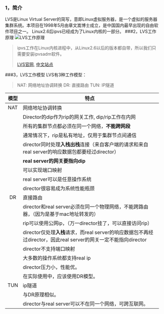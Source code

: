### 1，简介
LVS是Linux Virtual Server的简写，意即Linux虚拟服务器，是一个虚拟的服务器集群系统。本项目在1998年5月由章文嵩博士成立，是中国国内最早出现的自由软件项目之一。
Linux2.6后ipvs已经成为了Linux内核的一部分。
###2，LVS工作原理
![LVS工作原理](http://ww2.sinaimg.cn/large/6403b6a7jw1eoymzdbr9qj20g206dq32.jpg)

> ipvs工作在Linux内核进程中，从Linux2.6以后的版本都自带，所以我们只需要安装ipvsadm软件。
> 
> [LVS官网](http://www.linuxvirtualserver.org/), [中文站点](http://zh.linuxvirtualserver.org/)

###3，LVS工作模型
LVS有3种工作模型：
> NAT: 网络地址协调转换
> DR: 直接路由
> TUN: IP隧道

|   模型   |  特点  |
| :--: | ---- |
|  NAT  |  网络地址协调转换 |
|       |  Director的dip作为rip的网关工作, dip/rip工作在内网  |
|       | 所有的集群节点都必须在同一个网络，**不能跨网段** |
|       | 通常情况下，rip是私有地址，仅用于集群节点间通信 |
|       | director同时处理**入栈出栈**连接（来自客户端的请求和来自real server的响应数据包都要经过director） |
|       | **real server的网关要指向dip** |
|       | 可以实现端口映射 |
|       | real server可以是任意操作系统 |
|       | director很容易成为系统性能瓶颈 |
|  DR  | 直接路由 |
|       | director和real server必须在同一个物理网络，不能跨路由器，（因为是基于mac地址转发的） |
|       | rip可以使用公网ip，（万一director挂了，可以直接访问rip） |
|       | director仅处理**入栈**请求，而real server的响应数据包不再经过director，因此real server的网关一定不能指向director |
|       | director不支持端口映射 |
|       | 大多数的操作系统都支持real ip |
|       | director压力小，性能优。 |
|       | 在实际使用中，应该使用DR模型。 |
|  TUN  | ip隧道 |
|       | 与DR原理相似。 |
|       | director与real server可以不在同一个网络，可跨互联网。 |
